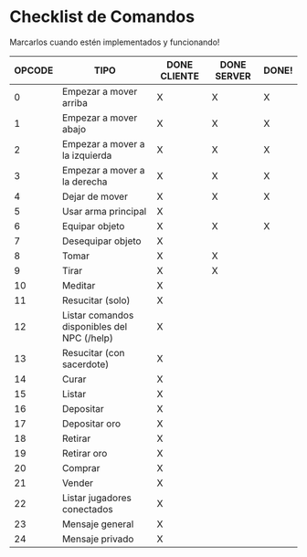 # Checklist de Comandos

Marcarlos cuando estén implementados y funcionando!

| OPCODE | TIPO | DONE CLIENTE | DONE SERVER | DONE! |
|--------|------|--------------|-------------|-------|
| 0 | Empezar a mover arriba | X | X | X |
| 1 | Empezar a mover abajo | X | X | X |
| 2 | Empezar a mover a la izquierda | X | X | X |
| 3 | Empezar a mover a la derecha | X | X | X |
| 4 | Dejar de mover | X | X | X |
| 5 | Usar arma principal | X | | |
| 6 | Equipar objeto | X | X | X |
| 7 | Desequipar objeto | X | | |
| 8 | Tomar | X | X | |
| 9 | Tirar | X | X | |
| 10 | Meditar | X | | |
| 11 | Resucitar (solo) | X | | |
| 12 | Listar comandos disponibles del NPC (/help) | X | | |
| 13 | Resucitar (con sacerdote) | X | | |
| 14 | Curar | X | | |
| 15 | Listar | X | | |
| 16 | Depositar | X | | |
| 17 | Depositar oro | X | | |
| 18 | Retirar | X | | |
| 19 | Retirar oro | X | | | 
| 20 | Comprar | X | | |
| 21 | Vender | X | | |
| 22 | Listar jugadores conectados | X | | |
| 23 | Mensaje general | X | | |
| 24 | Mensaje privado | X | | |